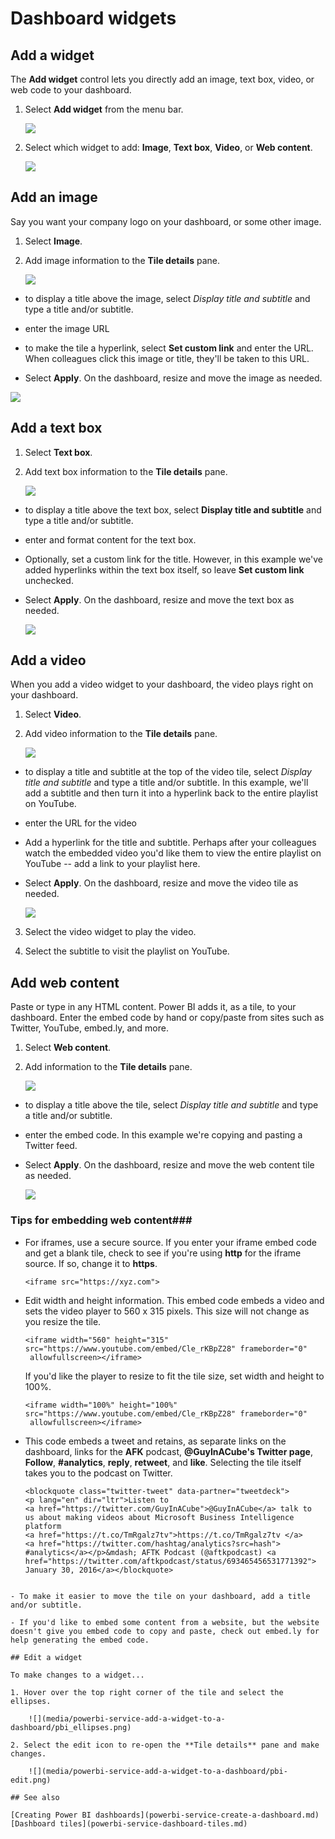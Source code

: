 ﻿<properties
   pageTitle="Add a widget to a dashboard"
   description="Add an image, video, text box, web code widget to a dashboard."
   services="powerbi"
   documentationCenter=""
   authors="mihart"
   manager="mblythe"
   editor=""
   tags=""/>

<tags
   ms.service="powerbi"
   ms.devlang="NA"
   ms.topic="article"
   ms.tgt_pltfrm="NA"
   ms.workload="powerbi"
   ms.date="02/01/2016"
   ms.author="mihart"/>

# Dashboard widgets

## Add a widget

The **Add widget** control lets you directly add an image, text box, video, or web code to your dashboard.

1. Select **Add widget** from the menu bar.

    ![](media/powerbi-service-add-a-widget-to-a-dashboard/pbi-widget-icon.png)

2. Select which widget to add: **Image**, **Text box**, **Video**, or **Web content**.

    ![](media/powerbi-service-add-a-widget-to-a-dashboard/pbi-add-widget.png)


## Add an image
Say you want your company logo on your dashboard, or some other image.

1. Select **Image**.

2. Add image information to the **Tile details** pane.

    ![](media/powerbi-service-add-a-widget-to-a-dashboard/pbi-widget-image.png)

  - to display a title above the image, select *Display title and subtitle* and type a title and/or subtitle.

  - enter the image URL

  - to make the tile a hyperlink, select **Set custom link** and enter the URL.  When colleagues click this image or title, they'll be taken to this URL.

  - Select **Apply**.  On the dashboard, resize and move the image as needed.

  ![](media/powerbi-service-add-a-widget-to-a-dashboard/pbi-widget-image-added.png)

##  Add a text box

1. Select **Text box**.

2. Add text box information to the **Tile details** pane.

    ![](media/powerbi-service-add-a-widget-to-a-dashboard/pbi-widget-text.png)

  - to display a title above the text box, select **Display title and subtitle** and type a title and/or subtitle.

  - enter and format content for the text box.  

  - Optionally, set a custom link for the title.  However, in this example we've added hyperlinks within the text box itself, so leave **Set custom link** unchecked.

  - Select **Apply**.  On the dashboard, resize and move the text box as needed.

      ![](media/powerbi-service-add-a-widget-to-a-dashboard/pbi-widget-text-added.png)

## Add a video

When you add a video widget to your dashboard, the video plays right on your dashboard.

1. Select **Video**.

2. Add video information to the **Tile details** pane.

    ![](media/powerbi-service-add-a-widget-to-a-dashboard/pbi-widget-video2.png)

  - to display a title and subtitle at the top of the video tile, select *Display title and subtitle* and type a title and/or subtitle. In this example, we'll add a subtitle and then turn it into a hyperlink back to the entire playlist on YouTube.

  - enter the URL for the video

  - Add a hyperlink for the title and subtitle.  Perhaps after your colleagues watch the embedded video you'd like them to view the entire playlist on YouTube -- add a link to your playlist here.

  - Select **Apply**.  On the dashboard, resize and move the video tile as needed.

    ![](media/powerbi-service-add-a-widget-to-a-dashboard/pbi-widget-video-added2.png)

3. Select the video widget to play the video.

4. Select the subtitle to visit the playlist on YouTube.

## Add web content

Paste or type in any HTML content.  Power BI adds it, as a tile, to your dashboard. Enter the embed code by hand or copy/paste from sites such as Twitter, YouTube, embed.ly, and more.

1. Select **Web content**.

2. Add information to the **Tile details** pane.

    ![](media/powerbi-service-add-a-widget-to-a-dashboard/pbi-widget-web_new.png)

  - to display a title above the tile, select *Display title and subtitle* and type a title and/or subtitle.

  - enter the embed code. In this example we're copying and pasting a Twitter feed.

  - Select **Apply**.  On the dashboard, resize and move the web content tile as needed.

    ![](media/powerbi-service-add-a-widget-to-a-dashboard/pbi-widget-code-added.png)

### Tips for embedding web content###

- For iframes, use a secure source. If you enter your iframe embed code and get a blank tile, check to see if you're using **http** for the iframe source.  If so, change it to **https**.

  ```
  <iframe src="https://xyz.com">
  ```

- Edit width and height information. This embed code embeds a video and sets the video player to 560 x 315 pixels.  This size will not change as you resize the tile.

  ```
  <iframe width="560" height="315"
  src="https://www.youtube.com/embed/Cle_rKBpZ28" frameborder="0"
   allowfullscreen></iframe>
  ```

  If you'd like the player to resize to fit the tile size, set width and height to 100%.

  ```
  <iframe width="100%" height="100%"
  src="https://www.youtube.com/embed/Cle_rKBpZ28" frameborder="0"
   allowfullscreen></iframe>
  ```

- This code embeds a tweet and retains, as separate links on the dashboard, links for the **AFK** podcast, **@GuyInACube's Twitter page**, **Follow**, **#analytics**, **reply**, **retweet**, and **like**.  Selecting the tile itself takes you to the podcast on Twitter.

  ```
  <blockquote class="twitter-tweet" data-partner="tweetdeck">
  <p lang="en" dir="ltr">Listen to
  <a href="https://twitter.com/GuyInACube">@GuyInACube</a> talk to
  us about making videos about Microsoft Business Intelligence
  platform
  <a href="https://t.co/TmRgalz7tv">https://t.co/TmRgalz7tv </a>
  <a href="https://twitter.com/hashtag/analytics?src=hash">
  #analytics</a></p>&mdash; AFTK Podcast (@aftkpodcast) <a
  href="https://twitter.com/aftkpodcast/status/693465456531771392">
  January 30, 2016</a></blockquote>
<script async src="//platform.twitter.com/widgets.js"
charset="utf-8"></script>
```

- To make it easier to move the tile on your dashboard, add a title and/or subtitle.

- If you'd like to embed some content from a website, but the website doesn't give you embed code to copy and paste, check out embed.ly for help generating the embed code.

## Edit a widget

To make changes to a widget...

1. Hover over the top right corner of the tile and select the ellipses.

    ![](media/powerbi-service-add-a-widget-to-a-dashboard/pbi_ellipses.png)

2. Select the edit icon to re-open the **Tile details** pane and make changes.

    ![](media/powerbi-service-add-a-widget-to-a-dashboard/pbi-edit.png)

## See also  

[Creating Power BI dashboards](powerbi-service-create-a-dashboard.md)
[Dashboard tiles](powerbi-service-dashboard-tiles.md)
